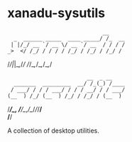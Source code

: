 xanadu-sysutils
===============
                                  __     
      _  ______ _____  ____ _____/ /_  __
     | |/_/ __ `/ __ \/ __ `/ __  / / / /
    _>  </ /_/ / / / / /_/ / /_/ / /_/ / 
   /_/|_|\__,_/_/ /_/\__,_/\__,_/\__,_/  
                                         
                             __  _ __    
      _______  _________  __/ /_(_) /____
     / ___/ / / / ___/ / / / __/ / / ___/
    (__  ) /_/ (__  ) /_/ / /_/ / (__  ) 
   /____/\__, /____/\__,_/\__/_/_/____/  
        /____/                           
                                         
A collection of desktop utilities.
